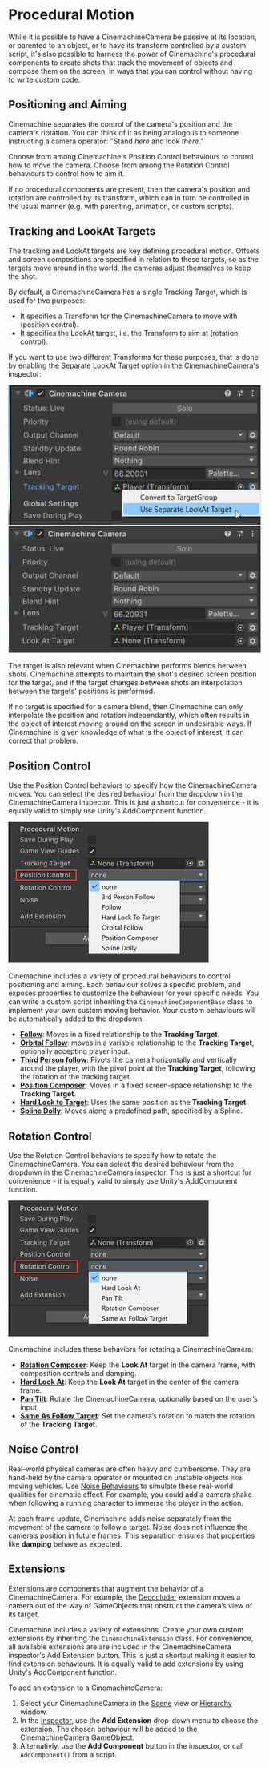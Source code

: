 # Procedural Motion
While it is posiible to have a CinemachineCamera be passive at its location, or parented to an object, or to have its transform controlled by a custom script, it's also possible to harness the power of Cinemachine's procedural components to create shots that track the movement of objects and compose them on the screen, in ways that you can control without having to write custom code.

## Positioning and Aiming

Cinemachine separates the control of the camera's position and the camera's riotation.  You can think of it as being analogous to someone instructing a camera operator: "Stand _here_ and look _there_."

Choose from among Cinemachine's Position Control behaviours to control how to move the camera. Choose from among the Rotation Control behaviours to control how to aim it.

If no procedural components are present, then the camera's position and rotation are controlled by its transform, which can in turn be controlled in the usual manner (e.g. with parenting, animation, or custom scripts).

## Tracking and LookAt Targets

The tracking and LookAt targets are key defining procedural motion.  Offsets and screen compositions are specified in relation to these targets, so as the targets move around in the world, the cameras adjust themselves to keep the shot.  

By default, a CinemachineCamera has a single Tracking Target, which is used for two purposes:

* It specifies a Transform for the CinemachineCamera to move with (position control).
* It specifies the LookAt target, i.e. the Transform to aim at (rotation control).

If you want to use two different Transforms for these purposes, that is done by enabling the Separate LookAt Target option in the CinemachineCamera's inspector: 

![Enabling Separate LookAt target](images/SeparateLookAtTarget.png)
![Enabling Separate LookAt target](images/SeparateLookAtTarget2.png)

The target is also relevant when Cinemachine performs blends between shots.  Cinemachine attempts to maintain the shot's desired screen position for the target, and if the target changes between shots an interpolation between the targets' positions is performed.  

If no target is specified for a camera blend, then Cinemachine can only interpolate the position and rotation independantly, which often results in the object of interest moving around on the screen in undesirable ways.  If Cinemachine is given knowledge of what is the object of interest, it can correct that problem.

## Position Control

Use the Position Control behaviors to specify how the CinemachineCamera moves. You can select the desired behaviour from the dropdown in the CinemachineCamera inspector.  This is just a shortcut for convenience - it is equally valid to simply use Unity's AddComponent function.  

![__Position Control__, with the __Follow__ algorithm (red)](images/CinemachineBody.png)

Cinemachine includes a variety of procedural behaviours to control positioning and aiming. Each behaviour solves a specific problem, and exposes properties to customize the behaviour for your specific needs. You can write a custom script inheriting the `CinemachineComponentBase` class to implement your own custom moving behavior.  Your custom behaviours will be automatically added to the dropdown.

- [__Follow__](CinemachineFollow.md): Moves in a fixed relationship to the __Tracking Target__.
- [__Orbital Follow__](CinemachineOrbitalFollow.md): moves in a variable relationship to the __Tracking Target__, optionally accepting player input.
- [__Third Person follow__](CinemachineThirdPersonFollow.md): Pivots the camera horizontally and vertically around the player, with the pivot point at the __Tracking Target__, following the rotation of the tracking target.
- [__Position Composer__](CinemachinePositionComposer.md): Moves in a fixed screen-space relationship to the __Tracking Target__.
- [__Hard Lock to Target__](CinemachineHardLockToTarget.md): Uses the same position as the __Tracking Target__.
- [__Spline Dolly__](CinemachineSplineDolly.md): Moves along a predefined path, specified by a Spline.

## Rotation Control

Use the Rotation Control behaviors to specify how to rotate the CinemachineCamera. You can select the desired behaviour from the dropdown in the CinemachineCamera inspector.  This is just a shortcut for convenience - it is equally valid to simply use Unity's AddComponent function.  

![Aim, with the Composer behaviour (red)](images/CinemachineAim.png)


Cinemachine includes these behaviors for rotating a CinemachineCamera:

- [__Rotation Composer__](CinemachineRotationComposer.md): Keep the __Look At__ target in the camera frame, with composition controls and damping.
- [__Hard Look At__](CinemachineHardLookAt.md): Keep the __Look At__ target in the center of the camera frame.
- [__Pan Tilt__](CinemachinePanTilt.md): Rotate the CinemachineCamera, optionally based on the user’s input.
- [__Same As Follow Target__](CinemachineSameAsFollowTarget.md): Set the camera’s rotation to match the rotation of the __Tracking Target__.

## Noise Control

Real-world physical cameras are often heavy and cumbersome. They are hand-held by the camera operator or mounted on unstable objects like moving vehicles. Use [Noise Behaviours](CinemachineBasicMultiChannelPerlin.md) to simulate these real-world qualities for cinematic effect. For example, you could add a camera shake when following a running character to immerse the player in the action.

At each frame update, Cinemachine adds noise separately from the movement of the camera to follow a target. Noise does not influence the camera’s position in future frames. This separation ensures that properties like __damping__ behave as expected.

## Extensions

Extensions are components that augment the behavior of a CinemachineCamera. For example, the [Deoccluder](CinemachineDeoccluder.md) extension moves a camera out of the way of GameObjects that obstruct the camera’s view of its target.

Cinemachine includes a variety of extensions. Create your own custom extensions by inheriting the `CinemachineExtension` class.  For convenience, all available extensions are are included in the CinemachineCamera inspector's Add Extension button.  This is just a shortcut making it easier to find extension behaviours.  It is equally valid to add extensions by using Unity's AddComponent function.

To add an extension to a CinemachineCamera:

1. Select your CinemachineCamera in the [Scene](https://docs.unity3d.com/Manual/UsingTheSceneView.html) view or [Hierarchy](https://docs.unity3d.com/Manual/Hierarchy.html) window.
2. In the [Inspector](https://docs.unity3d.com/Manual/UsingTheInspector.html), use the __Add Extension__ drop-down menu to choose the extension.  The chosen behaviour will be added to the CinemachineCamera GameObject.
3. Alternativly, use the **Add Component** button in the inspector, or call `AddComponent()` from a script.
